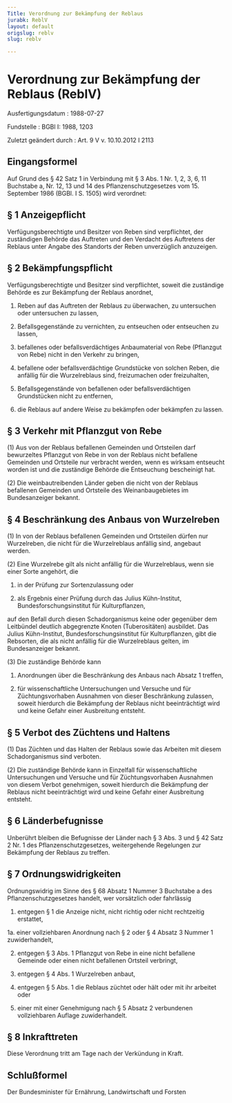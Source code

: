 ```yaml
---
Title: Verordnung zur Bekämpfung der Reblaus
jurabk: ReblV
layout: default
origslug: reblv
slug: reblv

---
```


# Verordnung zur Bekämpfung der Reblaus (ReblV)

Ausfertigungsdatum
:   1988-07-27

Fundstelle
:   BGBl I: 1988, 1203

Zuletzt geändert durch
:   Art. 9 V v. 10.10.2012 I 2113


## Eingangsformel

Auf Grund des § 42 Satz 1 in Verbindung mit § 3 Abs. 1 Nr. 1, 2, 3, 6, 11 Buchstabe a, Nr. 12, 13 und 14 des Pflanzenschutzgesetzes vom 15. September 1986 (BGBl. I S. 1505) wird verordnet:


## § 1 Anzeigepflicht

Verfügungsberechtigte und Besitzer von Reben sind verpflichtet, der zuständigen Behörde das Auftreten und den Verdacht des Auftretens der Reblaus unter Angabe des Standorts der Reben unverzüglich anzuzeigen.


## § 2 Bekämpfungspflicht

Verfügungsberechtigte und Besitzer sind verpflichtet, soweit die zuständige Behörde es zur Bekämpfung der Reblaus anordnet,

1.  Reben auf das Auftreten der Reblaus zu überwachen, zu untersuchen oder untersuchen zu lassen,


2.  Befallsgegenstände zu vernichten, zu entseuchen oder entseuchen zu lassen,


3.  befallenes oder befallsverdächtiges Anbaumaterial von Rebe (Pflanzgut von Rebe) nicht in den Verkehr zu bringen,


4.  befallene oder befallsverdächtige Grundstücke von solchen Reben, die anfällig für die Wurzelreblaus sind, freizumachen oder freizuhalten,


5.  Befallsgegenstände von befallenen oder befallsverdächtigen Grundstücken nicht zu entfernen,


6.  die Reblaus auf andere Weise zu bekämpfen oder bekämpfen zu lassen.





## § 3 Verkehr mit Pflanzgut von Rebe

(1) Aus von der Reblaus befallenen Gemeinden und Ortsteilen darf bewurzeltes Pflanzgut von Rebe in von der Reblaus nicht befallene Gemeinden und Ortsteile nur verbracht werden, wenn es wirksam entseucht worden ist und die zuständige Behörde die Entseuchung bescheinigt hat.

(2) Die weinbautreibenden Länder geben die nicht von der Reblaus befallenen Gemeinden und Ortsteile des Weinanbaugebietes im Bundesanzeiger bekannt.


## § 4 Beschränkung des Anbaus von Wurzelreben

(1) In von der Reblaus befallenen Gemeinden und Ortsteilen dürfen nur Wurzelreben, die nicht für die Wurzelreblaus anfällig sind, angebaut werden.

(2) Eine Wurzelrebe gilt als nicht anfällig für die Wurzelreblaus, wenn sie einer Sorte angehört, die

1.  in der Prüfung zur Sortenzulassung oder


2.  als Ergebnis einer Prüfung durch das Julius Kühn-Institut, Bundesforschungsinstitut für Kulturpflanzen,



auf den Befall durch diesen Schadorganismus keine oder gegenüber dem Leitbündel deutlich abgegrenzte Knoten (Tuberositäten) ausbildet. Das Julius Kühn-Institut, Bundesforschungsinstitut für Kulturpflanzen, gibt die Rebsorten, die als nicht anfällig für die Wurzelreblaus gelten, im Bundesanzeiger bekannt.

(3) Die zuständige Behörde kann

1.  Anordnungen über die Beschränkung des Anbaus nach Absatz 1 treffen,


2.  für wissenschaftliche Untersuchungen und Versuche und für Züchtungsvorhaben Ausnahmen von dieser Beschränkung zulassen, soweit hierdurch die Bekämpfung der Reblaus nicht beeinträchtigt wird und keine Gefahr einer Ausbreitung entsteht.





## § 5 Verbot des Züchtens und Haltens

(1) Das Züchten und das Halten der Reblaus sowie das Arbeiten mit diesem Schadorganismus sind verboten.

(2) Die zuständige Behörde kann in Einzelfall für wissenschaftliche Untersuchungen und Versuche und für Züchtungsvorhaben Ausnahmen von diesem Verbot genehmigen, soweit hierdurch die Bekämpfung der Reblaus nicht beeinträchtigt wird und keine Gefahr einer Ausbreitung entsteht.


## § 6 Länderbefugnisse

Unberührt bleiben die Befugnisse der Länder nach § 3 Abs. 3 und § 42 Satz 2 Nr. 1 des Pflanzenschutzgesetzes, weitergehende Regelungen zur Bekämpfung der Reblaus zu treffen.


## § 7 Ordnungswidrigkeiten

Ordnungswidrig im Sinne des § 68 Absatz 1 Nummer 3 Buchstabe a des Pflanzenschutzgesetzes handelt, wer vorsätzlich oder fahrlässig

1.  entgegen § 1 die Anzeige nicht, nicht richtig oder nicht rechtzeitig erstattet,


1a. einer vollziehbaren Anordnung nach § 2 oder § 4 Absatz 3 Nummer 1 zuwiderhandelt,


2.  entgegen § 3 Abs. 1 Pflanzgut von Rebe in eine nicht befallene Gemeinde oder einen nicht befallenen Ortsteil verbringt,


3.  entgegen § 4 Abs. 1 Wurzelreben anbaut,


4.  entgegen § 5 Abs. 1 die Reblaus züchtet oder hält oder mit ihr arbeitet oder


5.  einer mit einer Genehmigung nach § 5 Absatz 2 verbundenen vollziehbaren Auflage zuwiderhandelt.





## § 8 Inkrafttreten

Diese Verordnung tritt am Tage nach der Verkündung in Kraft.


## Schlußformel

Der Bundesminister für Ernährung, Landwirtschaft und Forsten

